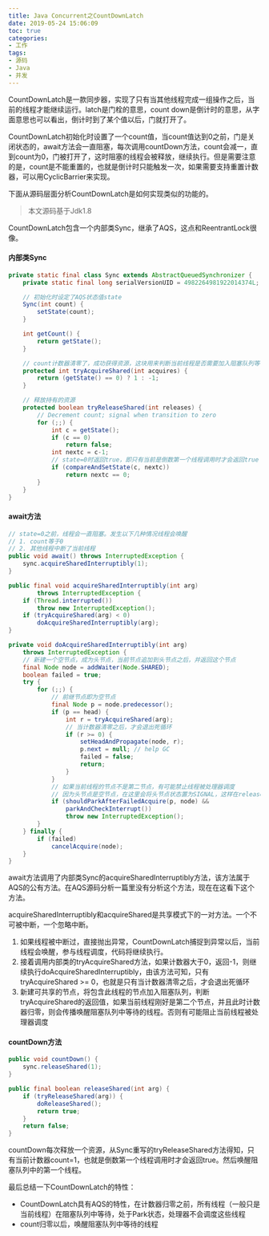 ```yaml
---
title: Java Concurrent之CountDownLatch
date: 2019-05-24 15:06:09
toc: true
categories:
- 工作
tags:
- 源码
- Java
- 并发
---
```

CountDownLatch是一款同步器，实现了只有当其他线程完成一组操作之后，当前的线程才能继续运行。latch是门栓的意思，count down是倒计时的意思，从字面意思也可以看出，倒计时到了某个值以后，门就打开了。

CountDownLatch初始化时设置了一个count值，当count值达到0之前，门是关闭状态的，await方法会一直阻塞，每次调用countDown方法，count会减一，直到count为0，门被打开了，这时阻塞的线程会被释放，继续执行。但是需要注意的是，count是不能重置的，也就是倒计时只能触发一次，如果需要支持重置计数器，可以用CyclicBarrier来实现。

下面从源码层面分析CountDownLatch是如何实现类似的功能的。
> 本文源码基于Jdk1.8

CountDownLatch包含一个内部类Sync，继承了AQS，这点和ReentrantLock很像。

#### 内部类Sync

```java
private static final class Sync extends AbstractQueuedSynchronizer {
    private static final long serialVersionUID = 4982264981922014374L;

    // 初始化时设定了AQS状态值state
    Sync(int count) {
        setState(count);
    }

    int getCount() {
        return getState();
    }

    // count计数器清零了，成功获得资源，这块用来判断当前线程是否需要加入阻塞队列等待
    protected int tryAcquireShared(int acquires) {
        return (getState() == 0) ? 1 : -1;
    }

    // 释放持有的资源
    protected boolean tryReleaseShared(int releases) {
        // Decrement count; signal when transition to zero
        for (;;) {
            int c = getState();
            if (c == 0)
                return false;
            int nextc = c-1;
            // state=0时返回true，即只有当前是倒数第一个线程调用时才会返回true
            if (compareAndSetState(c, nextc))
                return nextc == 0;
        }
    }
}
```

<!-- more -->

#### await方法

```java
// state=0之前，线程会一直阻塞。发生以下几种情况线程会唤醒
// 1. count等于0
// 2. 其他线程中断了当前线程
public void await() throws InterruptedException {
    sync.acquireSharedInterruptibly(1);
}

public final void acquireSharedInterruptibly(int arg)
        throws InterruptedException {
    if (Thread.interrupted())
        throw new InterruptedException();
    if (tryAcquireShared(arg) < 0)
        doAcquireSharedInterruptibly(arg);
}

private void doAcquireSharedInterruptibly(int arg)
    throws InterruptedException {
    // 新建一个空节点，成为头节点，当前节点追加到头节点之后，并返回这个节点
    final Node node = addWaiter(Node.SHARED);
    boolean failed = true;
    try {
        for (;;) {
            // 前继节点即为空节点
            final Node p = node.predecessor();
            if (p == head) {
                int r = tryAcquireShared(arg);
                // 当计数器清零之后，才会退出死循环
                if (r >= 0) {
                    setHeadAndPropagate(node, r);
                    p.next = null; // help GC
                    failed = false;
                    return;
                }
            }
            // 如果当前线程的节点不是第二节点，有可能禁止线程被处理器调度
            // 因为头节点是空节点，在这里会将头节点状态置为SIGNAL，这样在release时，才能释放后继节点
            if (shouldParkAfterFailedAcquire(p, node) &&
                parkAndCheckInterrupt())
                throw new InterruptedException();
        }
    } finally {
        if (failed)
            cancelAcquire(node);
    }
}
```
await方法调用了内部类Sync的acquireSharedInterruptibly方法，该方法属于AQS的公有方法。在AQS源码分析一篇里没有分析这个方法，现在在这看下这个方法。

acquireSharedInterruptibly和acquireShared是共享模式下的一对方法。一个不可被中断，一个忽略中断。
1.  如果线程被中断过，直接抛出异常，CountDownLatch捕捉到异常以后，当前线程会唤醒，参与线程调度，代码将继续执行。
1.  接着调用内部类的tryAcquireShared方法，如果计数器大于0，返回-1，则继续执行doAcquireSharedInterruptibly，由该方法可知，只有tryAcquireShared >= 0，也就是只有当计数器清零之后，才会退出死循环
2.  新建可共享的节点，将包含此线程的节点加入阻塞队列，判断tryAcquireShared的返回值，如果当前线程刚好是第二个节点，并且此时计数器归零，则会传播唤醒阻塞队列中等待的线程。否则有可能阻止当前线程被处理器调度


#### countDown方法

```java
public void countDown() {
    sync.releaseShared(1);
}

public final boolean releaseShared(int arg) {
    if (tryReleaseShared(arg)) {
        doReleaseShared();
        return true;
    }
    return false;
}
```
countDown每次释放一个资源，从Sync重写的tryReleaseShared方法得知，只有当前计数器count=1，也就是倒数第一个线程调用时才会返回true。然后唤醒阻塞队列中的第一个线程。

最后总结一下CountDownLatch的特性：

- CountDownLatch具有AQS的特性，在计数器归零之前，所有线程（一般只是当前线程）在阻塞队列中等待，处于Park状态，处理器不会调度这些线程
- count归零以后，唤醒阻塞队列中等待的线程